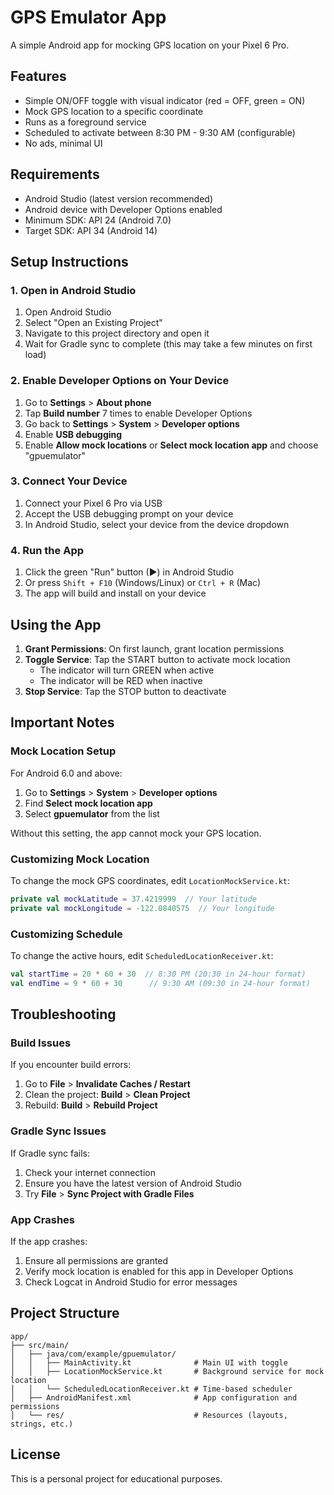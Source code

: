 # GPS Emulator App

A simple Android app for mocking GPS location on your Pixel 6 Pro.

## Features

- Simple ON/OFF toggle with visual indicator (red = OFF, green = ON)
- Mock GPS location to a specific coordinate
- Runs as a foreground service
- Scheduled to activate between 8:30 PM - 9:30 AM (configurable)
- No ads, minimal UI

## Requirements

- Android Studio (latest version recommended)
- Android device with Developer Options enabled
- Minimum SDK: API 24 (Android 7.0)
- Target SDK: API 34 (Android 14)

## Setup Instructions

### 1. Open in Android Studio

1. Open Android Studio
2. Select "Open an Existing Project"
3. Navigate to this project directory and open it
4. Wait for Gradle sync to complete (this may take a few minutes on first load)

### 2. Enable Developer Options on Your Device

1. Go to **Settings** > **About phone**
2. Tap **Build number** 7 times to enable Developer Options
3. Go back to **Settings** > **System** > **Developer options**
4. Enable **USB debugging**
5. Enable **Allow mock locations** or **Select mock location app** and choose "gpuemulator"

### 3. Connect Your Device

1. Connect your Pixel 6 Pro via USB
2. Accept the USB debugging prompt on your device
3. In Android Studio, select your device from the device dropdown

### 4. Run the App

1. Click the green "Run" button (▶) in Android Studio
2. Or press `Shift + F10` (Windows/Linux) or `Ctrl + R` (Mac)
3. The app will build and install on your device

## Using the App

1. **Grant Permissions**: On first launch, grant location permissions
2. **Toggle Service**: Tap the START button to activate mock location
   - The indicator will turn GREEN when active
   - The indicator will be RED when inactive
3. **Stop Service**: Tap the STOP button to deactivate

## Important Notes

### Mock Location Setup

For Android 6.0 and above:
1. Go to **Settings** > **System** > **Developer options**
2. Find **Select mock location app**
3. Select **gpuemulator** from the list

Without this setting, the app cannot mock your GPS location.

### Customizing Mock Location

To change the mock GPS coordinates, edit `LocationMockService.kt`:

```kotlin
private val mockLatitude = 37.4219999  // Your latitude
private val mockLongitude = -122.0840575  // Your longitude
```

### Customizing Schedule

To change the active hours, edit `ScheduledLocationReceiver.kt`:

```kotlin
val startTime = 20 * 60 + 30  // 8:30 PM (20:30 in 24-hour format)
val endTime = 9 * 60 + 30      // 9:30 AM (09:30 in 24-hour format)
```

## Troubleshooting

### Build Issues

If you encounter build errors:
1. Go to **File** > **Invalidate Caches / Restart**
2. Clean the project: **Build** > **Clean Project**
3. Rebuild: **Build** > **Rebuild Project**

### Gradle Sync Issues

If Gradle sync fails:
1. Check your internet connection
2. Ensure you have the latest version of Android Studio
3. Try **File** > **Sync Project with Gradle Files**

### App Crashes

If the app crashes:
1. Ensure all permissions are granted
2. Verify mock location is enabled for this app in Developer Options
3. Check Logcat in Android Studio for error messages

## Project Structure

```
app/
├── src/main/
│   ├── java/com/example/gpuemulator/
│   │   ├── MainActivity.kt              # Main UI with toggle
│   │   ├── LocationMockService.kt       # Background service for mock location
│   │   └── ScheduledLocationReceiver.kt # Time-based scheduler
│   ├── AndroidManifest.xml              # App configuration and permissions
│   └── res/                             # Resources (layouts, strings, etc.)
```

## License

This is a personal project for educational purposes.
